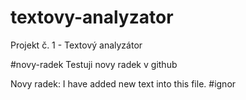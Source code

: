 # textovy-analyzator
Projekt č. 1 - Textový analyzátor

#novy-radek
Testuji novy radek v github

Novy radek: I have added new text into this file. #ignor